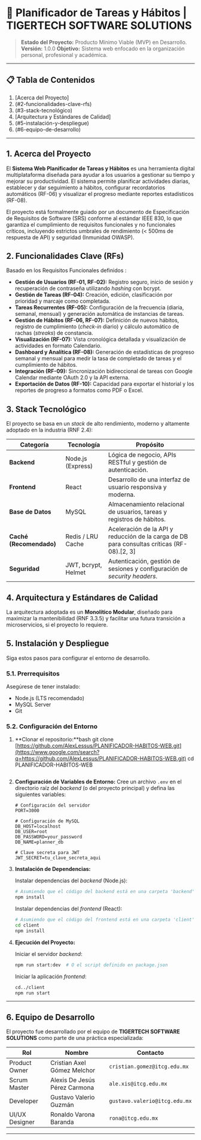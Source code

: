 # 🚀 Planificador de Tareas y Hábitos | TIGERTECH SOFTWARE SOLUTIONS

> **Estado del Proyecto:** Producto Mínimo Viable (MVP) en Desarrollo.
> **Versión:** 1.0.0
> **Objetivo:** Sistema web enfocado en la organización personal, profesional y académica.

-----

## 📋 Tabla de Contenidos

1.  [Acerca del Proyecto]
2.  (\#2-funcionalidades-clave-rfs)
3.  (\#3-stack-tecnológico)
4.  [Arquitectura y Estándares de Calidad]
5.  (\#5-instalación-y-despliegue)
6.  (\#6-equipo-de-desarrollo)

-----

## 1\. Acerca del Proyecto

El **Sistema Web Planificador de Tareas y Hábitos** es una herramienta digital multiplataforma diseñada para ayudar a los usuarios a gestionar su tiempo y mejorar su productividad. El sistema permite planificar actividades diarias, establecer y dar seguimiento a hábitos, configurar recordatorios automáticos (RF-06) y visualizar el progreso mediante reportes estadísticos (RF-08).

El proyecto está formalmente guiado por un documento de Especificación de Requisitos de Software (SRS) conforme al estándar IEEE 830, lo que garantiza el cumplimiento de requisitos funcionales y no funcionales críticos, incluyendo estrictos umbrales de rendimiento (\< 500ms de respuesta de API) y seguridad (Inmunidad OWASP).

## 2\. Funcionalidades Clave (RFs)

Basado en los Requisitos Funcionales definidos :

  * **Gestión de Usuarios (RF-01, RF-02):** Registro seguro, inicio de sesión y recuperación de contraseña utilizando *hashing* con bcrypt.
  * **Gestión de Tareas (RF-04):** Creación, edición, clasificación por prioridad y marcaje como completada.
  * **Tareas Recurrentes (RF-05):** Configuración de la frecuencia (diaria, semanal, mensual) y generación automática de instancias de tareas.
  * **Gestión de Hábitos (RF-06, RF-07):** Definición de nuevos hábitos, registro de cumplimiento (*check-in* diario) y cálculo automático de rachas (*streaks*) de constancia.
  * **Visualización (RF-07):** Vista cronológica detallada y visualización de actividades en formato Calendario.
  * **Dashboard y Analítica (RF-08):** Generación de estadísticas de progreso semanal y mensual para medir la tasa de completado de tareas y el cumplimiento de hábitos.
  * **Integración (RF-09):** Sincronización bidireccional de tareas con Google Calendar mediante OAuth 2.0 y la API externa.
  * **Exportación de Datos (RF-10):** Capacidad para exportar el historial y los reportes de progreso a formatos como PDF o Excel.

## 3\. Stack Tecnológico

El proyecto se basa en un *stack* de alto rendimiento, moderno y altamente adoptado en la industria (RNF 2.4):

| Categoría | Tecnología | Propósito |
|---|---|---|
| **Backend** | Node.js (Express) | Lógica de negocio, APIs RESTful y gestión de autenticación. |
| **Frontend** | React | Desarrollo de una interfaz de usuario responsiva y moderna. |
| **Base de Datos** | MySQL | Almacenamiento relacional de usuarios, tareas y registros de hábitos. |
| **Caché (Recomendado)**| Redis / LRU Cache | Aceleración de la API y reducción de la carga de DB para consultas críticas (RF-08).[2, 3] |
| **Seguridad** | JWT, bcrypt, Helmet | Autenticación, gestión de sesiones y configuración de *security headers*. |

## 4\. Arquitectura y Estándares de Calidad

La arquitectura adoptada es un **Monolítico Modular**, diseñado para maximizar la mantenibilidad (RNF 3.3.5) y facilitar una futura transición a microservicios, si el proyecto lo requiere.


## 5\. Instalación y Despliegue

Siga estos pasos para configurar el entorno de desarrollo.

### 5.1. Prerrequisitos

Asegúrese de tener instalado:

  * Node.js (LTS recomendado)
  * MySQL Server
  * Git

### 5.2. Configuración del Entorno

1.  \*\*Clonar el repositorio:\*\*bash
    git clone [https://github.com/AlexLessus/PLANIFICADOR-HABITOS-WEB.git](https://www.google.com/search?q=https://github.com/AlexLessus/PLANIFICADOR-HABITOS-WEB.git)
    cd PLANIFICADOR-HABITOS-WEB

    ```
    
    ```

2.  **Configuración de Variables de Entorno:**
    Cree un archivo `.env` en el directorio raíz del *backend* (o del proyecto principal) y defina las siguientes variables:

    ```env
    # Configuración del servidor
    PORT=3000

    # Configuración de MySQL
    DB_HOST=localhost
    DB_USER=root
    DB_PASSWORD=your_password
    DB_NAME=planner_db

    # Clave secreta para JWT
    JWT_SECRET=tu_clave_secreta_aqui

    ```

3.  **Instalación de Dependencias:**

    Instalar dependencias del *backend* (Node.js):

    ```bash
    # Asumiendo que el código del backend está en una carpeta 'backend' o 'src'
    npm install
    ```

    Instalar dependencias del *frontend* (React):

    ```bash
    # Asumiendo que el código del frontend está en una carpeta 'client' o 'frontend'
    cd client 
    npm install
    ```

4.  **Ejecución del Proyecto:**

    Iniciar el servidor *backend*:

    ```bash
    npm run start:dev  # O el script definido en package.json
    ```

    Iniciar la aplicación *frontend*:

    ```bash
    cd../client
    npm run start
    ```

-----

## 6\. Equipo de Desarrollo

El proyecto fue desarrollado por el equipo de **TIGERTECH SOFTWARE SOLUTIONS** como parte de una práctica especializada:

| Rol | Nombre | Contacto |
|---|---|---|
| Product Owner | Cristian Axel Gómez Melchor | `cristian.gomez@itcg.edu.mx` |
| Scrum Master | Alexis De Jesús Pérez Carmona | `ale.xis@itcg.edu.mx` |
| Developer | Gustavo Valerio Guzmán | `gustavo.valerio@itcg.edu.mx` |
| UI/UX Designer | Ronaldo Varona Baranda | `rona@itcg.edu.mx` |

-----
